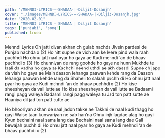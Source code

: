 ```yaml
---
path: "/MEHNDI-LYRICS-–-SHADAA-|-Diljit-Dosanjh"
cover: "./images/MEHNDI-LYRICS-–-SHADAA-|-Diljit-Dosanjh.jpg"
date: "2020-02-01"
title: "MEHNDI LYRICS – SHADAA | Diljit Dosanjh"
tags: ['punjabi', 'song']
published: truea
---
```


Mehndi Lyrics
Oh jatti diyan akhan ch gulab nachda
Jivein pardesi de Punjab nachda x (2)
Ho nitt supne de vich aan ke
Mere pind wala raah puchhdi
Ho ohnu jatt naal pyar ho gaya ae
Kudi mehndi ‘an de bhaav puchhdi x (3)
Ho chunniyan de rang goohde ho gaye ne hunn
Mukhde te laali da vadha ho gaya ae
Kachchi neend uthdi ae akh dassdi
Supne ch japp da viah ho gaya ae
Main dasson lehanga paawan kehde rang da
Dasson lehanga paawan kehde rang da
Shaheli to salaah puchh di
Ho ohnu jatt naal pyar ho gaya ae
Kudi mehndi ‘an de bhaav puchhdi x (2)
Ho kise sheesheyan da vail lutte ae
Ho kise sheesheyan da vail lutte ae
Badaami rangi pagg waleya
Badaami rangi pagg waleya tu
Jad ton patt sutte ae
Haaniya dil jad ton patt sutte ae






Ho bhooriyan akhan de naal jadon takke ae
Takkni de naal kudi thagg ho gayi
Waise taan kunwariyan ne sab han’na
Ohnu injh lagdae alag ho gayi
Kyun bechaini naal sama lang dae
Bechaini naal sama lang dae
Gall bewajah puchh di
Ho ohnu jatt naal pyar ho gaya ae
Kudi mehndi ‘an de bhaav puchhdi x (2)
